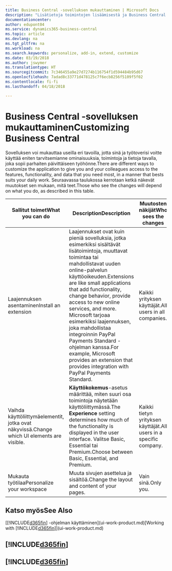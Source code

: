 ```yaml
---
title: Business Central -sovelluksen mukauttaminen | Microsoft Docs
description: "Lisätietoja toimintojen lisäämisestä ja Business Central. -sovelluksen mukauttamisesta."
documentationcenter: 
author: edupont04
ms.service: dynamics365-business-central
ms.topic: article
ms.devlang: na
ms.tgt_pltfrm: na
ms.workload: na
ms.search.keywords: personalize, add-in, extend, customize
ms.date: 03/19/2018
ms.author: jswymer
ms.translationtype: HT
ms.sourcegitcommit: 7c346455a9e27d7274b116754f1d594484b95d67
ms.openlocfilehash: 7adad8c33771d478125c7f6ecb8256f5109f5f02
ms.contentlocale: fi-fi
ms.lasthandoff: 04/18/2018

---
```

# <a name="customizing-business-central"></a><span data-ttu-id="981c8-103">Business Central -sovelluksen mukauttaminen</span><span class="sxs-lookup"><span data-stu-id="981c8-103">Customizing Business Central</span></span>
<!--NAV # Customizing Dynamics NAV -->
<span data-ttu-id="981c8-104">Sovelluksen voi mukauttaa useilla eri tavoilla, jotta sinä ja työtoverisi voitte käyttää eniten tarvitsemianne ominaisuuksia, toimintoja ja tietoja tavalla, joka sopii parhaiten päivittäiseen työhönne.</span><span class="sxs-lookup"><span data-stu-id="981c8-104">There are different ways to customize the application to give you and your colleagues access to the features, functionality, and data that you need most, in a manner that bests suits your daily work.</span></span> <span data-ttu-id="981c8-105">Seuraavassa taulukossa kerrotaan ketkä näkevät muutokset sen mukaan, mitä teet.</span><span class="sxs-lookup"><span data-stu-id="981c8-105">Those who see the changes will depend on what you do, as described in this table.</span></span>

| <span data-ttu-id="981c8-106">Sallitut toimet</span><span class="sxs-lookup"><span data-stu-id="981c8-106">What you can do</span></span>    |  <span data-ttu-id="981c8-107">Description</span><span class="sxs-lookup"><span data-stu-id="981c8-107">Description</span></span>  |  <span data-ttu-id="981c8-108">Muutosten näkijät</span><span class="sxs-lookup"><span data-stu-id="981c8-108">Who sees the changes</span></span>  |  <span data-ttu-id="981c8-109">Lisätietoja</span><span class="sxs-lookup"><span data-stu-id="981c8-109">More information</span></span>  |
|-----|---------------|---------|-------|
|<span data-ttu-id="981c8-110">Laajennuksen asentaminen</span><span class="sxs-lookup"><span data-stu-id="981c8-110">Install an extension</span></span>|<span data-ttu-id="981c8-111">Laajennukset ovat kuin pieniä sovelluksia, jotka esimerkiksi sisältävät lisätoimintoja, muuttavat toimintaa tai mahdollistavat uuden online-palvelun käyttöoikeuden.</span><span class="sxs-lookup"><span data-stu-id="981c8-111">Extensions are like small applications that add functionality, change behavior, provide access to new online services, and more.</span></span> <span data-ttu-id="981c8-112">Microsoft tarjoaa esimerkiksi laajennuksen, joka mahdollistaa integroinnin PayPal Payments Standard -ohjelman kanssa.</span><span class="sxs-lookup"><span data-stu-id="981c8-112">For example, Microsoft provides an extension that provides integration with PayPal Payments Standard.</span></span>|<span data-ttu-id="981c8-113">Kaikki yrityksen käyttäjät.</span><span class="sxs-lookup"><span data-stu-id="981c8-113">All users in all companies.</span></span>|[<span data-ttu-id="981c8-114">Laajennusten käyttämisen mukauttaminen</span><span class="sxs-lookup"><span data-stu-id="981c8-114">Customizing Using Extensions</span></span>](ui-extensions.md)|
|<span data-ttu-id="981c8-115">Vaihda käyttöliittymäelementit, jotka ovat näkyvissä.</span><span class="sxs-lookup"><span data-stu-id="981c8-115">Change which UI elements are visible.</span></span>|<span data-ttu-id="981c8-116">**Käyttökokemus**-asetus määrittää, miten suuri osa toimintoja näytetään käyttöliittymässä.</span><span class="sxs-lookup"><span data-stu-id="981c8-116">The **Experience** setting determines how much of the functionality is displayed in the user interface.</span></span> <span data-ttu-id="981c8-117">Valitse Basic, Essential tai Premium.</span><span class="sxs-lookup"><span data-stu-id="981c8-117">Choose between Basic, Essential, and Premium.</span></span>|<span data-ttu-id="981c8-118">Kaikki tietyn yrityksen käyttäjät.</span><span class="sxs-lookup"><span data-stu-id="981c8-118">All users in a specific company.</span></span>|[<span data-ttu-id="981c8-119">Näytettävien ominaisuuksien muuttaminen</span><span class="sxs-lookup"><span data-stu-id="981c8-119">Changing Which Features are Displayed</span></span>](ui-experiences.md)|
|<span data-ttu-id="981c8-120">Mukauta työtilaa</span><span class="sxs-lookup"><span data-stu-id="981c8-120">Personalize your workspace</span></span>|<span data-ttu-id="981c8-121">Muuta sivujen asettelua ja sisältöä.</span><span class="sxs-lookup"><span data-stu-id="981c8-121">Change the layout and content of your pages.</span></span>|<span data-ttu-id="981c8-122">Vain sinä.</span><span class="sxs-lookup"><span data-stu-id="981c8-122">Only you.</span></span>|[<span data-ttu-id="981c8-123">Työtilan mukauttaminen</span><span class="sxs-lookup"><span data-stu-id="981c8-123">Personalizing Your Workspace</span></span>](ui-personalization-user.md)|

## <a name="see-also"></a><span data-ttu-id="981c8-124">Katso myös</span><span class="sxs-lookup"><span data-stu-id="981c8-124">See Also</span></span>
<span data-ttu-id="981c8-125">[[!INCLUDE[d365fin](includes/d365fin_md.md)] -ohjelman käyttäminen](ui-work-product.md)</span><span class="sxs-lookup"><span data-stu-id="981c8-125">[Working with [!INCLUDE[d365fin](includes/d365fin_md.md)]](ui-work-product.md)</span></span>  

## [!INCLUDE[d365fin](includes/free_trial_md.md)]  
## [!INCLUDE[d365fin](includes/training_link_md.md)]

